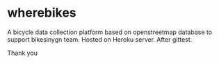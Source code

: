 # wherebikes
A bicycle data collection platform based on openstreetmap database to support bikesinygn team. Hosted on Heroku server.
After gittest.

Thank you
